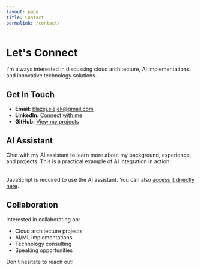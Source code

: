 ```yaml
---
layout: page
title: Contact
permalink: /contact/
---
```


# Let's Connect

I'm always interested in discussing cloud architecture, AI implementations, and innovative technology solutions.

## Get In Touch

- **Email:** [blazej.siejek@gmail.com](mailto:blazej.siejek@gmail.com)
- **LinkedIn:** [Connect with me](https://www.linkedin.com/in/blazejsiejek/)
- **GitHub:** [View my projects](https://github.com/mrsiejas)

## AI Assistant

Chat with my AI assistant to learn more about my background, experience, and projects. This is a practical example of AI integration in action!

<script
	type="module"
	src="https://gradio.s3-us-west-2.amazonaws.com/5.30.0/gradio.js"
></script>

<div style="margin-top: 2rem;">
  <gradio-app src="https://siejas-career-conversation.hf.space"></gradio-app>
</div>

<noscript>
  <p>JavaScript is required to use the AI assistant. You can also <a href="https://siejas-career-conversation.hf.space" target="_blank">access it directly here</a>.</p>
</noscript>

## Collaboration

Interested in collaborating on:
- Cloud architecture projects
- AI/ML implementations  
- Technology consulting
- Speaking opportunities

Don't hesitate to reach out!